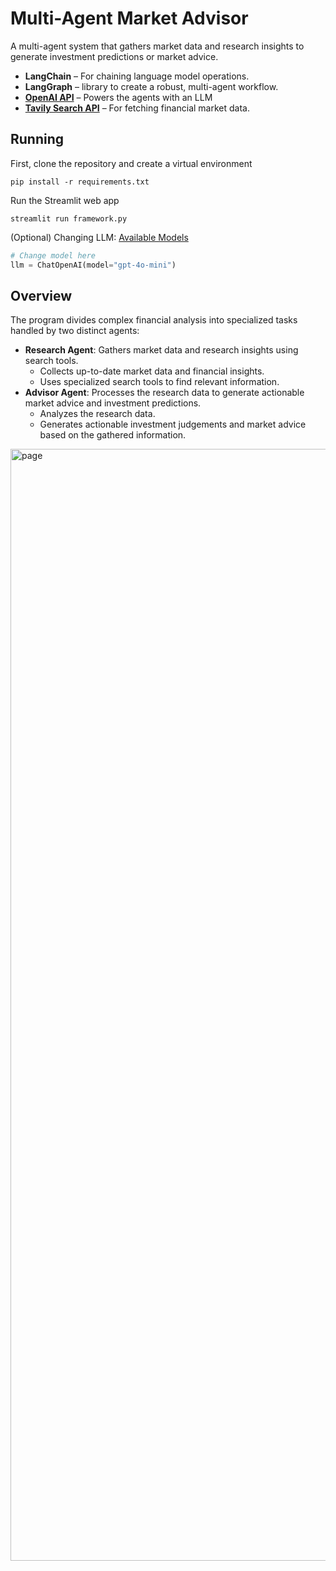 # Multi-Agent Market Advisor

A multi-agent system that gathers market data and research insights to generate investment predictions or market advice. <br>

- **LangChain** – For chaining language model operations.
- **LangGraph** – library to create a robust, multi-agent workflow.
- **[OpenAI API](https://openai.com/api/)** – Powers the agents with an LLM
- **[Tavily Search API](https://tavily.com/)** – For fetching financial market data.

## Running
First, clone the repository and create a virtual environment
```shell
pip install -r requirements.txt
```
Run the Streamlit web app
```shell
streamlit run framework.py
```

(Optional) Changing LLM: [Available Models](https://platform.openai.com/docs/models)
```python
# Change model here
llm = ChatOpenAI(model="gpt-4o-mini")
```

## Overview

The program divides complex financial analysis into specialized tasks handled by two distinct agents:
- **Research Agent**: Gathers market data and research insights using search tools.
    - Collects up-to-date market data and financial insights.
    - Uses specialized search tools to find relevant information.
- **Advisor Agent**: Processes the research data to generate actionable market advice and investment predictions.
    - Analyzes the research data.
    - Generates actionable investment judgements and market advice based on the gathered information.
<img width="1779" alt="page" src="https://github.com/user-attachments/assets/0b78a6e6-8953-49ad-9e9b-b9ae9b90e1b1" />
